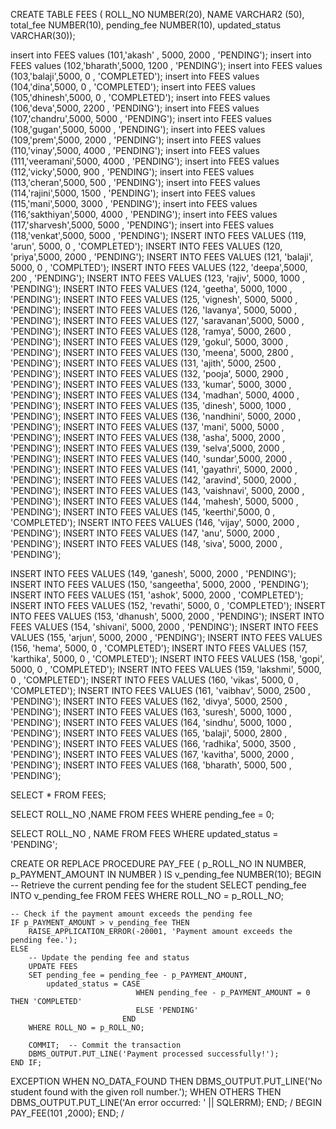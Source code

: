 CREATE TABLE FEES (
    ROLL_NO NUMBER(20),
    NAME VARCHAR2 (50),
    total_fee NUMBER(10),
    pending_fee NUMBER(10),
    updated_status VARCHAR(30));
   

insert into FEES  values (101,'akash' , 5000, 2000 , 'PENDING');
insert into FEES values (102,'bharath',5000, 1200 , 'PENDING');
insert into FEES values (103,'balaji',5000, 0 , 'COMPLETED'); 
insert into FEES values (104,'dina',5000, 0 , 'COMPLETED');
insert into FEES values (105,'dhinesh',5000, 0 , 'COMPLETED');
insert into FEES values (106,'deva',5000, 2200 , 'PENDING');
insert into FEES values (107,'chandru',5000, 5000 , 'PENDING');
insert into FEES values (108,'gugan',5000, 5000 , 'PENDING');
insert into FEES values (109,'prem',5000, 2000 , 'PENDING');
insert into FEES values (110,'vinay',5000, 4000 , 'PENDING');
insert into FEES values (111,'veeramani',5000, 4000 , 'PENDING');
insert into FEES values (112,'vicky',5000, 900 , 'PENDING');
insert into FEES values (113,'cheran',5000, 500 , 'PENDING');
insert into FEES values (114,'rajini',5000, 1500 , 'PENDING');
insert into FEES values (115,'mani',5000, 3000 , 'PENDING');
insert into FEES values (116,'sakthiyan',5000, 4000 , 'PENDING');
insert into FEES values (117,'sharvesh',5000, 5000 , 'PENDING');
insert into FEES values (118,'venkat',5000, 5000 , 'PENDING');
INSERT INTO FEES VALUES (119, 'arun', 5000, 0 , 'COMPLETED');
INSERT INTO FEES VALUES (120, 'priya',5000, 2000 , 'PENDING');
INSERT INTO FEES VALUES (121, 'balaji', 5000, 0 , 'COMPLTED');
INSERT INTO FEES VALUES (122, 'deepa',5000, 200 , 'PENDING');
INSERT INTO FEES VALUES (123, 'rajiv', 5000, 1000 , 'PENDING');
INSERT INTO FEES VALUES (124, 'geetha', 5000, 1000 , 'PENDING');
INSERT INTO FEES VALUES (125, 'vignesh', 5000, 5000 , 'PENDING');
INSERT INTO FEES VALUES (126, 'lavanya', 5000, 5000 , 'PENDING');
INSERT INTO FEES VALUES (127, 'saravanan',5000, 5000 , 'PENDING');
INSERT INTO FEES VALUES (128, 'ramya', 5000, 2600 , 'PENDING');
INSERT INTO FEES VALUES (129, 'gokul', 5000, 3000 , 'PENDING');
INSERT INTO FEES VALUES (130, 'meena', 5000, 2800 , 'PENDING');
INSERT INTO FEES VALUES (131, 'ajith', 5000, 2500 , 'PENDING');
INSERT INTO FEES VALUES (132, 'pooja', 5000, 2900 , 'PENDING');
INSERT INTO FEES VALUES (133, 'kumar', 5000, 3000 , 'PENDING');
INSERT INTO FEES VALUES (134, 'madhan', 5000, 4000 , 'PENDING');
INSERT INTO FEES VALUES (135, 'dinesh', 5000, 1000 , 'PENDING');
INSERT INTO FEES VALUES (136, 'nandhini', 5000, 2000 , 'PENDING');
INSERT INTO FEES VALUES (137, 'mani', 5000, 5000 , 'PENDING');
INSERT INTO FEES VALUES (138, 'asha', 5000, 2000 , 'PENDING');
INSERT INTO FEES VALUES (139, 'selva',5000, 2000 , 'PENDING');
INSERT INTO FEES VALUES (140, 'sundar',5000, 2000 , 'PENDING');
INSERT INTO FEES VALUES (141, 'gayathri', 5000, 2000 , 'PENDING');
INSERT INTO FEES VALUES (142, 'aravind', 5000, 2000 , 'PENDING');
INSERT INTO FEES VALUES (143, 'vaishnavi', 5000, 2000 , 'PENDING');
INSERT INTO FEES VALUES (144, 'mahesh', 5000, 5000 , 'PENDING');
INSERT INTO FEES  VALUES (145, 'keerthi',5000, 0 , 'COMPLETED');
INSERT INTO FEES VALUES (146, 'vijay', 5000, 2000 , 'PENDING');
INSERT INTO FEES VALUES (147, 'anu', 5000, 2000 , 'PENDING');
INSERT INTO FEES VALUES (148, 'siva', 5000, 2000 , 'PENDING');

INSERT INTO FEES VALUES (149, 'ganesh', 5000, 2000 , 'PENDING');
INSERT INTO FEES VALUES (150, 'sangeetha', 5000, 2000 , 'PENDING');
INSERT INTO FEES VALUES (151, 'ashok', 5000, 2000 , 'COMPLETED');
INSERT INTO FEES VALUES (152, 'revathi', 5000, 0 , 'COMPLETED');
INSERT INTO FEES VALUES (153, 'dhanush', 5000, 2000 , 'PENDING');
INSERT INTO FEES VALUES (154, 'shivani', 5000, 2000 , 'PENDING');
INSERT INTO FEES VALUES (155, 'arjun', 5000, 2000 , 'PENDING');
INSERT INTO FEES VALUES (156, 'hema', 5000, 0 , 'COMPLETED');
INSERT INTO FEES VALUES  (157, 'karthika', 5000, 0 , 'COMPLETED');
INSERT INTO FEES VALUES (158, 'gopi', 5000, 0 , 'COMPLETED');
INSERT INTO FEES VALUES (159, 'lakshmi', 5000, 0 , 'COMPLETED');
INSERT INTO FEES VALUES (160, 'vikas', 5000, 0 , 'COMPLETED');
INSERT INTO FEES VALUES (161, 'vaibhav', 5000, 2500 , 'PENDING');
INSERT INTO FEES VALUES (162, 'divya', 5000, 2500 , 'PENDING');
INSERT INTO FEES VALUES (163, 'suresh', 5000, 1000 , 'PENDING');
INSERT INTO FEES VALUES (164, 'sindhu', 5000, 1000 , 'PENDING');
INSERT INTO FEES VALUES (165, 'balaji', 5000, 2800 , 'PENDING');
INSERT INTO FEES VALUES (166, 'radhika', 5000, 3500 , 'PENDING');
INSERT INTO FEES VALUES (167, 'kavitha', 5000, 2000 , 'PENDING');
INSERT INTO FEES VALUES (168, 'bharath', 5000, 500 , 'PENDING');

SELECT * FROM FEES;

SELECT ROLL_NO ,NAME  FROM FEES WHERE pending_fee = 0; 

SELECT ROLL_NO , NAME FROM FEES WHERE updated_status = 'PENDING';

CREATE OR REPLACE PROCEDURE PAY_FEE (
    p_ROLL_NO IN NUMBER,
    p_PAYMENT_AMOUNT IN NUMBER
) IS
    v_pending_fee NUMBER(10);
BEGIN
    -- Retrieve the current pending fee for the student
    SELECT pending_fee
    INTO v_pending_fee
    FROM FEES
    WHERE ROLL_NO = p_ROLL_NO;

    -- Check if the payment amount exceeds the pending fee
    IF p_PAYMENT_AMOUNT > v_pending_fee THEN
        RAISE_APPLICATION_ERROR(-20001, 'Payment amount exceeds the pending fee.');
    ELSE
        -- Update the pending fee and status
        UPDATE FEES
        SET pending_fee = pending_fee - p_PAYMENT_AMOUNT,
            updated_status = CASE
                                WHEN pending_fee - p_PAYMENT_AMOUNT = 0 THEN 'COMPLETED'
                                ELSE 'PENDING'
                             END
        WHERE ROLL_NO = p_ROLL_NO;
                             
        COMMIT;  -- Commit the transaction
        DBMS_OUTPUT.PUT_LINE('Payment processed successfully!');
    END IF;
    
EXCEPTION
    WHEN NO_DATA_FOUND THEN
        DBMS_OUTPUT.PUT_LINE('No student found with the given roll number.');
    WHEN OTHERS THEN
        DBMS_OUTPUT.PUT_LINE('An error occurred: ' || SQLERRM);
END;
/
BEGIN
PAY_FEE(101 ,2000);
END;
/


